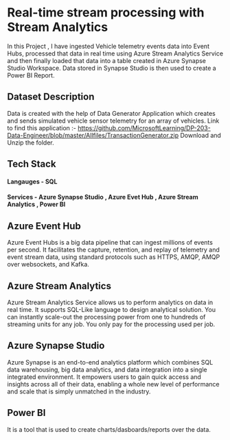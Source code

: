 # Real-time stream processing with Stream Analytics

In this Project , I have ingested Vehicle telemetry events data into Event Hubs, processed that data in real time using Azure Stream Analytics Service and then finally loaded that data into a table created in Azure Synapse Studio Workspace. Data stored in Synapse Studio is then used to create a Power BI Report.

## Dataset Description
Data is created with the help of Data Generator Application which creates and sends simulated vehicle sensor telemetry for an array of vehicles.
Link to find this application :- https://github.com/MicrosoftLearning/DP-203-Data-Engineer/blob/master/Allfiles/TransactionGenerator.zip
Download and Unzip the folder.

## Tech Stack
   #### Langauges - SQL
   #### Services - Azure Synapse Studio , Azure Evet Hub , Azure Stream Analytics , Power BI

## Azure Event Hub
Azure Event Hubs is a big data pipeline that can ingest millions of events per second. It facilitates the capture, retention, and replay of telemetry and event stream data, using standard protocols such as HTTPS, AMQP, AMQP over websockets, and Kafka. 

## Azure Stream Analytics
Azure Stream Analytics Service allows us to perform analytics on data in real time. It supports SQL-Like language to design analytical solution. You can instantly scale-out the processing power from one to hundreds of streaming units for any job. You only pay for the processing used per job.

## Azure Synapse Studio
Azure Synapse is an end-to-end analytics platform which combines SQL data warehousing, big data analytics, and data integration into a single integrated environment. It empowers users to gain quick access and insights across all of their data, enabling a whole new level of performance and scale that is simply unmatched in the industry.

## Power BI
It is a tool that is used to create charts/dasboards/reports over the data.
